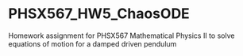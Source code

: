 # PHSX567_HW5_ChaosODE
Homework assignment for PHSX567 Mathematical Physics II to solve equations of motion for a damped driven pendulum
